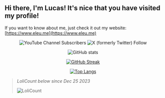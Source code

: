 ## Hi there, I'm Lucas! It's nice that you have visited my profile!

If you want to know about me, just check it out my website: [https://www.eleu.me](https://www.eleu.me)

<div align="center">

![YouTube Channel Subscribers](https://img.shields.io/youtube/channel/subscribers/UCTRoy3MnTQAT0aT84KbUZ4Q) ![X (formerly Twitter) Follow](https://img.shields.io/twitter/follow/lucmsilvagg)

![GitHub stats](https://github-readme-stats.vercel.app/api?username=lucmsilva651&theme=dracula&disable_animations=true&rank_icon=github&hide=prs,contribs&include_all_commits=true&show_icons=true)

[![GitHub Streak](https://streak-stats.demolab.com/?user=lucmsilva651&theme=dracula)](https://git.io/streak-stats)

[![Top Langs](https://github-readme-stats.vercel.app/api/top-langs/?username=lucmsilva651&disable_animations=true&theme=dracula&hide=scss,less)](https://github.com/anuraghazra/github-readme-stats)

</div>

> _LoliCount below since Dec 25 2023_
> 
> ![LoliCount](https://count.getloli.com/get/@lucmsilva?theme=rule34)
